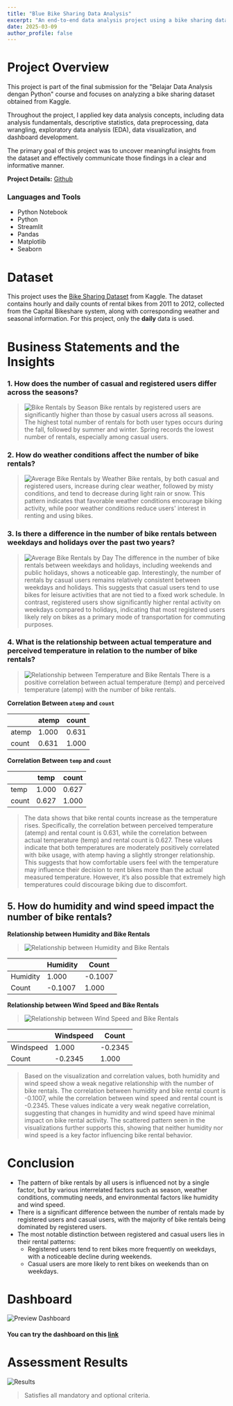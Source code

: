 ```yaml
---
title: "Blue Bike Sharing Data Analysis"
excerpt: "An end-to-end data analysis project using a bike sharing dataset from Kaggle. Includes data wrangling, EDA, visualization, and dashboard creation."
date: 2025-03-09
author_profile: false
---
```


# Project Overview
This project is part of the final submission for the "Belajar Data Analysis dengan Python" course and focuses on analyzing a bike sharing dataset obtained from Kaggle.

Throughout the project, I applied key data analysis concepts, including data analysis fundamentals, descriptive statistics, data preprocessing, data wrangling, exploratory data analysis (EDA), data visualization, and dashboard development.

The primary goal of this project was to uncover meaningful insights from the dataset and effectively communicate those findings in a clear and informative manner.

**Project Details:** [Github](https://github.com/camelliatea/dicoding-proyek-analisis-data/)

### Languages and Tools
- Python Notebook
- Python
- Streamlit
- Pandas
- Matplotlib
- Seaborn

# Dataset
This project uses the [Bike Sharing Dataset](https://www.kaggle.com/datasets/lakshmi25npathi/bike-sharing-dataset) from Kaggle. The dataset contains hourly and daily counts of rental bikes from 2011 to 2012, collected from the Capital Bikeshare system, along with corresponding weather and seasonal information. For this project, only the **daily** data is used.

# Business Statements and the Insights
### 1. How does the number of casual and registered users differ across the seasons?
> ![Bike Rentals by Season](/images/projects/1/image.png)
> Bike rentals by registered users are significantly higher than those by casual users across all seasons. The highest total number of rentals for both user types occurs during the fall, followed by summer and winter. Spring records the lowest number of rentals, especially among casual users.

### 2. How do weather conditions affect the number of bike rentals?
>![Average Bike Rentals by Weather](/images/projects/1/image-1.png)
>Bike rentals, by both casual and registered users, increase during clear weather, followed by misty conditions, and tend to decrease during light rain or snow. This pattern indicates that favorable weather conditions encourage biking activity, while poor weather conditions reduce users' interest in renting and using bikes.

### 3. Is there a difference in the number of bike rentals between weekdays and holidays over the past two years?
>![Average Bike Rentals by Day](/images/projects/1/image-2.png)
>The difference in the number of bike rentals between weekdays and holidays, including weekends and public holidays, shows a noticeable gap. Interestingly, the number of rentals by casual users remains relatively consistent between weekdays and holidays. This suggests that casual users tend to use bikes for leisure activities that are not tied to a fixed work schedule. In contrast, registered users show significantly higher rental activity on weekdays compared to holidays, indicating that most registered users likely rely on bikes as a primary mode of transportation for commuting purposes.

### 4. What is the relationship between actual temperature and perceived temperature in relation to the number of bike rentals?
>![Relationship between Temperature and Bike Rentals](/images/projects/1/image-3.png)
> There is a positive correlation between actual temperature (temp) and perceived temperature (atemp) with the number of bike rentals. 

**Correlation Between `atemp` and `count`**

|       | atemp  | count  |
|-------|--------|--------|
| atemp | 1.000  | 0.631  |
| count | 0.631  | 1.000  |

**Correlation Between `temp` and `count`**

|       | temp   | count  |
|-------|--------|--------|
| temp  | 1.000  | 0.627  |
| count | 0.627  | 1.000  |

>The data shows that bike rental counts increase as the temperature rises. Specifically, the correlation between perceived temperature (atemp) and rental count is 0.631, while the correlation between actual temperature (temp) and rental count is 0.627. These values indicate that both temperatures are moderately positively correlated with bike usage, with atemp having a slightly stronger relationship. This suggests that how comfortable users feel with the temperature may influence their decision to rent bikes more than the actual measured temperature. However, it’s also possible that extremely high temperatures could discourage biking due to discomfort.

## 5. How do humidity and wind speed impact the number of bike rentals?

**Relationship between Humidity and Bike Rentals**
>![Relationship between Humidity and Bike Rentals](/images/projects/1/image-4.png)

|          | Humidity | Count    |
|----------|----------|----------|
| Humidity | 1.000    | -0.1007  |
| Count    | -0.1007  | 1.000    |

**Relationship between Wind Speed and Bike Rentals**
>![Relationship between Wind Speed and Bike Rentals](/images/projects/1/image-5.png)

|          | Windspeed| Count    |
|----------|----------|----------|
| Windspeed| 1.000    | -0.2345  |
| Count    | -0.2345  | 1.000    |

>Based on the visualization and correlation values, both humidity and wind speed show a weak negative relationship with the number of bike rentals. The correlation between humidity and bike rental count is -0.1007, while the correlation between wind speed and rental count is -0.2345. These values indicate a very weak negative correlation, suggesting that changes in humidity and wind speed have minimal impact on bike rental activity. The scattered pattern seen in the visualizations further supports this, showing that neither humidity nor wind speed is a key factor influencing bike rental behavior.


# Conclusion
- The pattern of bike rentals by all users is influenced not by a single factor, but by various interrelated factors such as season, weather conditions, commuting needs, and environmental factors like humidity and wind speed.
- There is a significant difference between the number of rentals made by registered users and casual users, with the majority of bike rentals being dominated by registered users.
- The most notable distinction between registered and casual users lies in their rental patterns:
    - Registered users tend to rent bikes more frequently on weekdays, with a noticeable decline during weekends.
    - Casual users are more likely to rent bikes on weekends than on weekdays.

# Dashboard
![Preview Dashboard](/files/Dashboard.gif)
#### You can try the dashboard on this [link](https://bluebikedashboard.streamlit.app/)

# Assessment Results
![Results](/images/projects/1/image-6.png)
> Satisfies all mandatory and optional criteria.